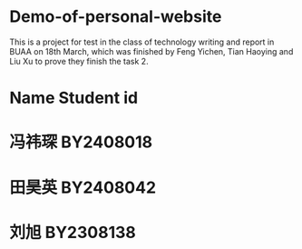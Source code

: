 # Demo-of-personal-website
This is a project for test in the class of technology writing and report in BUAA on 18th March, which was finished by Feng Yichen, Tian Haoying and Liu Xu to prove they finish the task 2.
# Name Student id
# 冯祎琛 BY2408018
# 田昊英 BY2408042
# 刘旭 BY2308138
